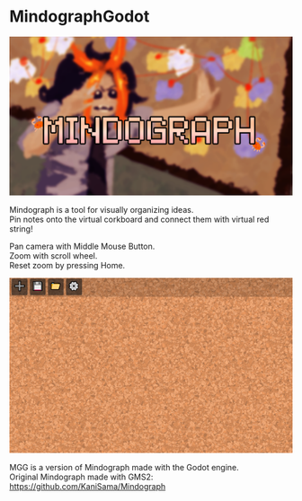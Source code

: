 # MindographGodot
![Banner](/demo/mindograph_splash.png)

Mindograph is a tool for visually organizing ideas.  
Pin notes onto the virtual corkboard and connect them with virtual red string!  

Pan camera with Middle Mouse Button.  
Zoom with scroll wheel.  
Reset zoom by pressing Home.  

![A gif showing how Mindograph works, by creating notes and connecting them](/demo/MindographDemo.gif)

MGG is a version of Mindograph made with the Godot engine.  
Original Mindograph made with GMS2: https://github.com/KaniSama/Mindograph
